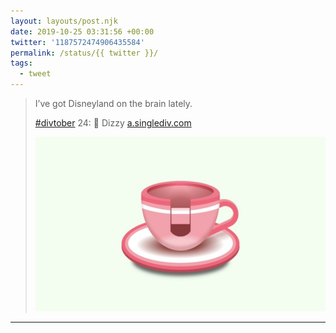 ```yaml
---
layout: layouts/post.njk
date: 2019-10-25 03:31:56 +00:00
twitter: '1187572474906435584'
permalink: /status/{{ twitter }}/
tags: 
  - tweet
---
```


> I’ve got Disneyland on the brain lately.
> 
> [#divtober](https://twitter.com/hashtag/divtober) 24: 🍵 Dizzy [a.singlediv.com](https://a.singlediv.com) 
> 
> ![Illustration of a pink teacup from the Mad Tea Party ride at Disneyland. ](/img/1187572474906435584-EHsa3rUUEAEUSWq.jpg)

---
